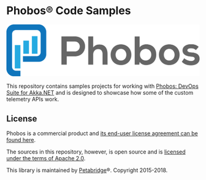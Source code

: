 # Phobos® Code Samples

![Phobos™ logo](phobos_logo.png)

This repository contains samples projects for working with [Phobos: DevOps Suite for Akka.NET](https://phobos.petabridge.com/) and is designed to showcase how some of the custom telemetry APIs work.

## License
Phobos is a commercial product and [its end-user license agreement can be found here](https://phobos.petabridge.com/articles/setup/license.html).

The sources in this repository, however, is open source and is [licensed under the terms of Apache 2.0](LICENSE).

This library is maintained by [Petabridge](https://petabridge.com/)®. Copyright 2015-2018.